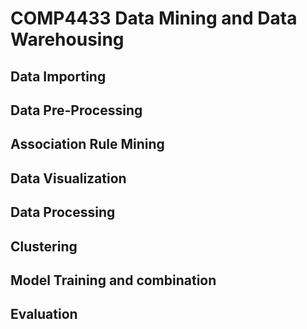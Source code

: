 # COMP4433 Data Mining and Data Warehousing
## Data Importing
## Data Pre-Processing
## Association Rule Mining 
## Data Visualization
## Data Processing
## Clustering 
## Model Training and combination 
## Evaluation
